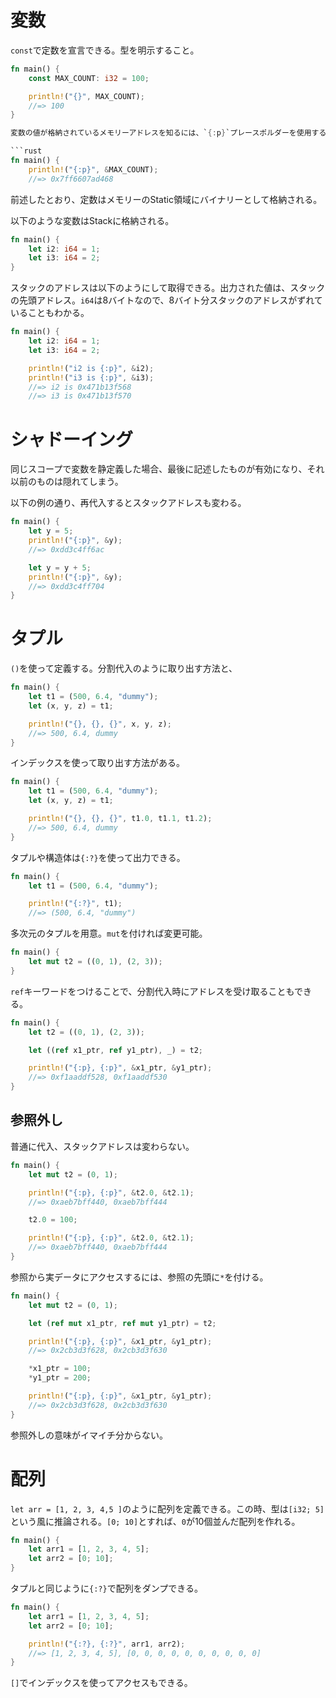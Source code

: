 # 変数

`const`で定数を宣言できる。型を明示すること。

```rust
fn main() {
    const MAX_COUNT: i32 = 100;

    println!("{}", MAX_COUNT);
    //=> 100
}

変数の値が格納されているメモリーアドレスを知るには、`{:p}`プレースポルダーを使用する。

```rust
fn main() {
    println!("{:p}", &MAX_COUNT);
    //=> 0x7ff6607ad468
```

前述したとおり、定数はメモリーのStatic領域にバイナリーとして格納される。


以下のような変数はStackに格納される。

```rust
fn main() {
    let i2: i64 = 1;
    let i3: i64 = 2;
}
```

スタックのアドレスは以下のようにして取得できる。出力された値は、スタックの先頭アドレス。`i64`は8バイトなので、8バイト分スタックのアドレスがずれていることもわかる。

```rust
fn main() {
    let i2: i64 = 1;
    let i3: i64 = 2;

    println!("i2 is {:p}", &i2);
    println!("i3 is {:p}", &i3);
    //=> i2 is 0x471b13f568
    //=> i3 is 0x471b13f570
```

# シャドーイング

同じスコープで変数を静定義した場合、最後に記述したものが有効になり、それ以前のものは隠れてしまう。

以下の例の通り、再代入するとスタックアドレスも変わる。

```rust
fn main() {
    let y = 5;
    println!("{:p}", &y);
    //=> 0xdd3c4ff6ac

    let y = y + 5;
    println!("{:p}", &y);
    //=> 0xdd3c4ff704
}
```

# タプル

`()`を使って定義する。分割代入のように取り出す方法と、

```rust
fn main() {
    let t1 = (500, 6.4, "dummy");
    let (x, y, z) = t1;

    println!("{}, {}, {}", x, y, z);
    //=> 500, 6.4, dummy
}
```

インデックスを使って取り出す方法がある。

```rust
fn main() {
    let t1 = (500, 6.4, "dummy");
    let (x, y, z) = t1;

    println!("{}, {}, {}", t1.0, t1.1, t1.2);
    //=> 500, 6.4, dummy
}
```

タプルや構造体は`{:?}`を使って出力できる。

```rust
fn main() {
    let t1 = (500, 6.4, "dummy");

    println!("{:?}", t1);
    //=> (500, 6.4, "dummy")
```

多次元のタプルを用意。`mut`を付ければ変更可能。

```rust
fn main() {
    let mut t2 = ((0, 1), (2, 3));
}
```

`ref`キーワードをつけることで、分割代入時にアドレスを受け取ることもできる。

```rust
fn main() {
    let t2 = ((0, 1), (2, 3));

    let ((ref x1_ptr, ref y1_ptr), _) = t2;

    println!("{:p}, {:p}", &x1_ptr, &y1_ptr);
    //=> 0xf1aaddf528, 0xf1aaddf530
}
```

## 参照外し

普通に代入、スタックアドレスは変わらない。

```rust
fn main() {
    let mut t2 = (0, 1);

    println!("{:p}, {:p}", &t2.0, &t2.1);
    //=> 0xaeb7bff440, 0xaeb7bff444

    t2.0 = 100;

    println!("{:p}, {:p}", &t2.0, &t2.1);
    //=> 0xaeb7bff440, 0xaeb7bff444
}
```

参照から実データにアクセスするには、参照の先頭に`*`を付ける。

```rust
fn main() {
    let mut t2 = (0, 1);

    let (ref mut x1_ptr, ref mut y1_ptr) = t2;

    println!("{:p}, {:p}", &x1_ptr, &y1_ptr);
    //=> 0x2cb3d3f628, 0x2cb3d3f630

    *x1_ptr = 100;
    *y1_ptr = 200;

    println!("{:p}, {:p}", &x1_ptr, &y1_ptr);
    //=> 0x2cb3d3f628, 0x2cb3d3f630
}
```

参照外しの意味がイマイチ分からない。

# 配列

`let arr = [1, 2, 3, 4,5 ]`のように配列を定義できる。この時、型は`[i32; 5]`という風に推論される。`[0; 10]`とすれば、`0`が10個並んだ配列を作れる。

```rust
fn main() {
    let arr1 = [1, 2, 3, 4, 5];
    let arr2 = [0; 10];
}
```

タプルと同じように`{:?}`で配列をダンプできる。

```rust
fn main() {
    let arr1 = [1, 2, 3, 4, 5];
    let arr2 = [0; 10];

    println!("{:?}, {:?}", arr1, arr2);
    //=> [1, 2, 3, 4, 5], [0, 0, 0, 0, 0, 0, 0, 0, 0, 0]
}
```

`[]`でインデックスを使ってアクセスもできる。


